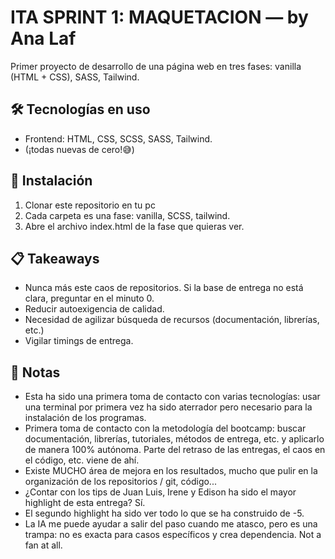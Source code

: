# ITA SPRINT 1: MAQUETACION — by Ana Laf
Primer proyecto de desarrollo de una página web en tres fases: vanilla (HTML + CSS), SASS, Tailwind.

## 🛠 Tecnologías en uso
- Frontend: HTML, CSS, SCSS, SASS, Tailwind.
- (¡todas nuevas de cero!😅)

## 🚀 Instalación
1. Clonar este repositorio en tu pc
2. Cada carpeta es una fase: vanilla, SCSS, tailwind.
3. Abre el archivo index.html de la fase que quieras ver.

## 📋 Takeaways
- Nunca más este caos de repositorios. Si la base de entrega no está clara, preguntar en el minuto 0.
- Reducir autoexigencia de calidad.
- Necesidad de agilizar búsqueda de recursos (documentación, librerías, etc.)
- Vigilar timings de entrega.
  
## 💬 Notas
- Esta ha sido una primera toma de contacto con varias tecnologías: usar una terminal por primera vez ha sido aterrador pero necesario para la instalación de los programas.
- Primera toma de contacto con la metodología del bootcamp: buscar documentación, librerías, tutoriales, métodos de entrega, etc. y aplicarlo de manera 100% autónoma. Parte del retraso de las entregas, el caos en el código, etc. viene de ahí. 
- Existe MUCHO área de mejora en los resultados, mucho que pulir en la organización de los repositorios / git, código...
- ¿Contar con los tips de Juan Luis, Irene y Edison ha sido el mayor highlight de esta entrega? Sí.
- El segundo highlight ha sido ver todo lo que se ha construido de -5.
- La IA me puede ayudar a salir del paso cuando me atasco, pero es una trampa: no es exacta para casos específicos y crea dependencia. Not a fan at all.



